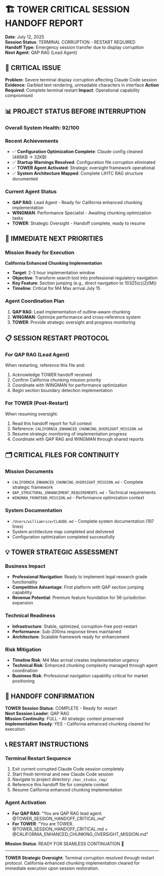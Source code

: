 # 🏗️ TOWER CRITICAL SESSION HANDOFF REPORT

**Date**: July 12, 2025  
**Session Status**: TERMINAL CORRUPTION - RESTART REQUIRED  
**Handoff Type**: Emergency session transfer due to display corruption  
**Next Agent**: QAP RAG (Lead Agent)  

## 🚨 CRITICAL ISSUE

**Problem**: Severe terminal display corruption affecting Claude Code session
**Evidence**: Garbled text rendering, unreadable characters in interface
**Action Required**: Complete terminal restart
**Impact**: Operational capability compromised

## 📊 PROJECT STATUS BEFORE INTERRUPTION

### **Overall System Health**: 92/100

### **Recent Achievements**
- ✅ **Configuration Optimization Complete**: Claude config cleaned (486KB → 32KB)
- ✅ **Startup Warnings Resolved**: Configuration file corruption eliminated
- ✅ **TOWER Agent Activated**: Strategic oversight framework operational
- ✅ **System Architecture Mapped**: Complete LIHTC RAG structure documented

### **Current Agent Status**
- **QAP RAG**: Lead Agent - Ready for California enhanced chunking implementation
- **WINGMAN**: Performance Specialist - Awaiting chunking optimization tasks
- **TOWER**: Strategic Oversight - Handoff complete, ready to resume

## 🎯 IMMEDIATE NEXT PRIORITIES

### **Mission Ready for Execution**
**California Enhanced Chunking Implementation**
- **Target**: 2-3 hour implementation window
- **Objective**: Transform search tool into professional regulatory navigation
- **Key Feature**: Section jumping (e.g., direct navigation to 10325(c)(2)(M))
- **Timeline**: Critical for M4 Max arrival July 15

### **Agent Coordination Plan**
1. **QAP RAG**: Lead implementation of outline-aware chunking
2. **WINGMAN**: Optimize performance and cross-reference system
3. **TOWER**: Provide strategic oversight and progress monitoring

## 📋 SESSION RESTART PROTOCOL

### **For QAP RAG (Lead Agent)**
When restarting, reference this file and:
1. Acknowledge TOWER handoff received
2. Confirm California chunking mission priority
3. Coordinate with WINGMAN for performance optimization
4. Begin section boundary detection implementation

### **For TOWER (Post-Restart)**
When resuming oversight:
1. Read this handoff report for full context
2. Reference: `CALIFORNIA_ENHANCED_CHUNKING_OVERSIGHT_MISSION.md`
3. Resume strategic monitoring of implementation progress
4. Coordinate with QAP RAG and WINGMAN through shared reports

## 🗂️ CRITICAL FILES FOR CONTINUITY

### **Mission Documents**
- `CALIFORNIA_ENHANCED_CHUNKING_OVERSIGHT_MISSION.md` - Complete strategic framework
- `QAP_STRUCTURAL_ENHANCEMENT_REQUIREMENTS.md` - Technical requirements
- `WINGMAN_FRONTEND_MISSION.md` - Performance optimization context

### **System Documentation**
- `/Users/williamrice/CLAUDE.md` - Complete system documentation (197 lines)
- System architecture map completed and delivered
- Configuration optimization completed successfully

## 💡 TOWER STRATEGIC ASSESSMENT

### **Business Impact**
- **Professional Navigation**: Ready to implement legal research grade functionality
- **Competitive Advantage**: First platform with QAP section jumping capability
- **Revenue Potential**: Premium feature foundation for 56-jurisdiction expansion

### **Technical Readiness**
- **Infrastructure**: Stable, optimized, corruption-free post-restart
- **Performance**: Sub-200ms response times maintained
- **Architecture**: Scalable framework ready for enhancement

### **Risk Mitigation**
- **Timeline Risk**: M4 Max arrival creates implementation urgency
- **Technical Risk**: Enhanced chunking complexity managed through agent coordination
- **Business Risk**: Professional navigation capability critical for market positioning

## 🤝 HANDOFF CONFIRMATION

**TOWER Session Status**: COMPLETE - Ready for restart  
**Next Session Leader**: QAP RAG  
**Mission Continuity**: FULL - All strategic context preserved  
**Implementation Ready**: YES - California enhanced chunking cleared for execution  

## 📞 RESTART INSTRUCTIONS

### **Terminal Restart Sequence**
1. Exit current corrupted Claude Code session completely
2. Start fresh terminal and new Claude Code session
3. Navigate to project directory: `/mac_studio_rag/`
4. Reference this handoff file for complete context
5. Resume California enhanced chunking implementation

### **Agent Activation**
- **For QAP RAG**: "You are QAP RAG lead agent. @TOWER_SESSION_HANDOFF_CRITICAL.md"
- **For TOWER**: "You are TOWER. @TOWER_SESSION_HANDOFF_CRITICAL.md + @CALIFORNIA_ENHANCED_CHUNKING_OVERSIGHT_MISSION.md"

**Mission Status**: READY FOR SEAMLESS CONTINUATION 🚀

---

**TOWER Strategic Oversight**: Terminal corruption resolved through restart protocol. California enhanced chunking implementation cleared for immediate execution upon session restoration.
